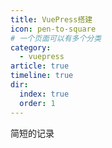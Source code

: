 ```yaml
---
title: VuePress搭建
icon: pen-to-square
# 一个页面可以有多个分类
category:
  - vuepress
article: true
timeline: true
dir:
  index: true
  order: 1
---
```


简短的记录